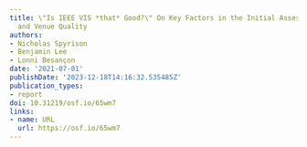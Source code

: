 ```yaml
---
title: \"Is IEEE VIS *that* Good?\" On Key Factors in the Initial Assessment of Manuscript
  and Venue Quality
authors:
- Nicholas Spyrison
- Benjamin Lee
- Lonni Besançon
date: '2021-07-01'
publishDate: '2023-12-18T14:16:32.535485Z'
publication_types:
- report
doi: 10.31219/osf.io/65wm7
links:
- name: URL
  url: https://osf.io/65wm7
---
```

